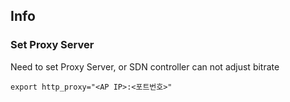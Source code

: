 ## Info  
### Set Proxy Server  
Need to set Proxy Server, or SDN controller can not adjust bitrate   
```
export http_proxy="<AP IP>:<포트번호>"
```
